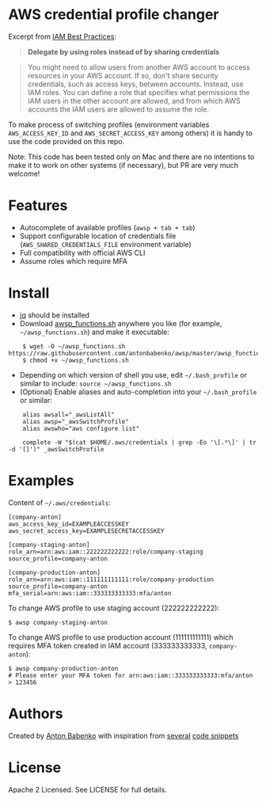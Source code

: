 # AWS credential profile changer

Excerpt from [IAM Best Practices](http://docs.aws.amazon.com/IAM/latest/UserGuide/best-practices.html#delegate-using-roles):

> **Delegate by using roles instead of by sharing credentials**
    
> You might need to allow users from another AWS account to access resources in your AWS account. If so, don't share security credentials, such as access keys, between accounts. Instead, use IAM roles. You can define a role that specifies what permissions the IAM users in the other account are allowed, and from which AWS accounts the IAM users are allowed to assume the role.

To make process of switching profiles (environment variables `AWS_ACCESS_KEY_ID` and `AWS_SECRET_ACCESS_KEY` among others) it is handy to use the code provided on this repo.

Note: This code has been tested only on Mac and there are no intentions to make it to work on other systems (if necessary), but PR are very much welcome!

Features
========

* Autocomplete of available profiles (`awsp + tab + tab`)
* Support configurable location of credentials file (`AWS_SHARED_CREDENTIALS_FILE` environment variable)
* Full compatibility with official AWS CLI
* Assume roles which require MFA

Install
=======

* [jq](https://stedolan.github.io/jq/) should be installed
* Download [awsp_functions.sh](https://raw.githubusercontent.com/antonbabenko/awsp/master/awsp_functions.sh) anywhere you like (for example, `~/awsp_functions.sh`) and make it executable:

```
    $ wget -O ~/awsp_functions.sh https://raw.githubusercontent.com/antonbabenko/awsp/master/awsp_functions.sh
    $ chmod +x ~/awsp_functions.sh
   ```
   
* Depending on which version of shell you use, edit `~/.bash_profile` or similar to include: `source ~/awsp_functions.sh`
* (Optional) Enable aliases and auto-completion into your `~/.bash_profile` or similar:

```
    alias awsall="_awsListAll"
    alias awsp="_awsSwitchProfile"
    alias awswho="aws configure list"

    complete -W "$(cat $HOME/.aws/credentials | grep -Eo '\[.*\]' | tr -d '[]')" _awsSwitchProfile
```

Examples
========

Content of `~/.aws/credentials`:
```
[company-anton]
aws_access_key_id=EXAMPLEACCESSKEY
aws_secret_access_key=EXAMPLESECRETACCESSKEY

[company-staging-anton]
role_arn=arn:aws:iam::222222222222:role/company-staging
source_profile=company-anton

[company-production-anton]
role_arn=arn:aws:iam::111111111111:role/company-production
source_profile=company-anton
mfa_serial=arn:aws:iam::333333333333:mfa/anton
```

To change AWS profile to use staging account (222222222222):

    $ awsp company-staging-anton
    
To change AWS profile to use production account (111111111111) which requires MFA token created in IAM account (333333333333, `company-anton`):

    $ awsp company-production-anton
    # Please enter your MFA token for arn:aws:iam::333333333333:mfa/anton
    > 123456
    
Authors
=======

Created by [Anton Babenko](https://github.com/antonbabenko) with inspiration from [several](https://github.com/antonosmond/bash_profile/blob/master/.bash_profile) [code snippets](http://www.jayway.com/2015/09/25/aws-cli-profile-management-made-easy/)

License
=======

Apache 2 Licensed. See LICENSE for full details.
